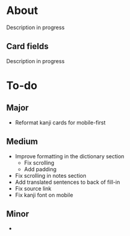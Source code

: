 # About
Description in progress

## Card fields
Description in progress

# To-do
## Major
- Reformat kanji cards for mobile-first

## Medium
- Improve formatting in the dictionary section 
    - Fix scrolling
    - Add padding
- Fix scrolling in notes section
- Add translated sentences to back of fill-in
- Fix source link
- Fix kanji font on mobile

## Minor
- 